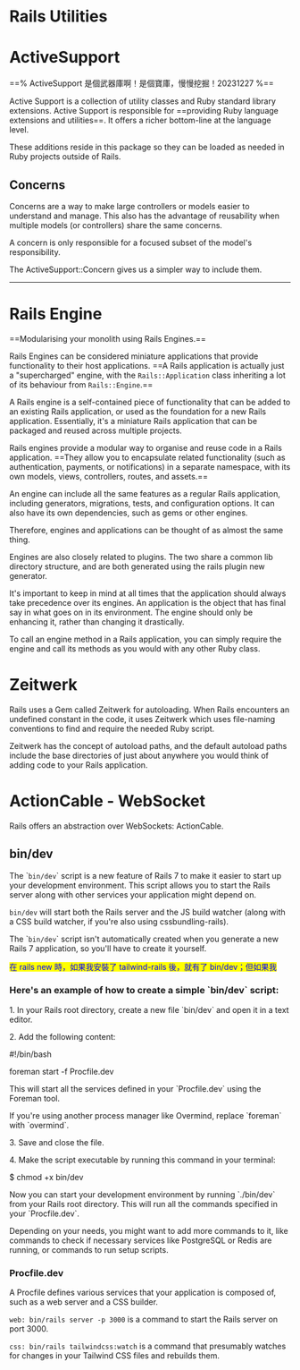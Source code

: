 # Rails Utilities



# ActiveSupport

==% ActiveSupport 是個武器庫啊！是個寶庫，慢慢挖掘！20231227 %==

Active Support is a collection of utility classes and Ruby standard library extensions. Active Support is responsible for ==providing Ruby language extensions and utilities==. It offers a richer bottom-line at the language level.

These additions reside in this package so they can be loaded as needed in Ruby projects outside of Rails.

## Concerns

Concerns are a way to make large controllers or models easier to understand and manage. This also has the advantage of reusability when multiple models (or controllers) share the same concerns.

A concern is only responsible for a focused subset of the model's responsibility.

The ActiveSupport::Concern gives us a simpler way to include them.



****

# Rails Engine

==Modularising your monolith using Rails Engines.==

Rails Engines can be considered miniature applications that provide functionality to their host applications. ==A Rails application is actually just a "supercharged" engine, with the `Rails::Application` class inheriting a lot of its behaviour from `Rails::Engine`.==

A Rails engine is a self-contained piece of functionality that can be added to an existing Rails application, or used as the foundation for a new Rails application. Essentially, it's a miniature Rails application that can be packaged and reused across multiple projects.

Rails engines provide a modular way to organise and reuse code in a Rails application. ==They allow you to encapsulate related functionality (such as authentication, payments, or notifications) in a separate namespace, with its own models, views, controllers, routes, and assets.==

An engine can include all the same features as a regular Rails application, including generators, migrations, tests, and configuration options. It can also have its own dependencies, such as gems or other engines.

Therefore, engines and applications can be thought of as almost the same thing.

Engines are also closely related to plugins. The two share a common lib directory structure, and are both generated using the rails plugin new generator.

It's important to keep in mind at all times that the application should always take precedence over its engines. An application is the object that has final say in what goes on in its environment. The engine should only be enhancing it, rather than changing it drastically.

To call an engine method in a Rails application, you can simply require the engine and call its methods as you would with any other Ruby class.



# Zeitwerk

Rails uses a Gem called Zeitwerk for autoloading. When Rails encounters an undefined constant in the code, it uses Zeitwerk which uses file-naming conventions to find and require the needed Ruby script.

Zeitwerk has the concept of autoload paths, and the default autoload paths include the base directories of just about anywhere you would think of adding code to your Rails application.



# ActionCable - WebSocket

Rails offers an abstraction over WebSockets: ActionCable.







## bin/dev

The \``bin/dev`\` script is a new feature of Rails 7 to make it easier to start up your development environment. This script allows you to start the Rails server along with other services your application might depend on.

`bin/dev` will start both the Rails server and the JS build watcher (along with a CSS build watcher, if you're also using cssbundling-rails).

The \``bin/dev`\` script isn't automatically created when you generate a new Rails 7 application, so you'll have to create it yourself.

<mark style="color:blue;">在 rails new 時，如果我安裝了 tailwind-rails 後，就有了 bin/dev；但如果我</mark>

### **Here's an example of how to create a simple \`bin/dev\` script:**

1\. In your Rails root directory, create a new file \`bin/dev\` and open it in a text editor.

2\. Add the following content:

\#!/bin/bash

foreman start -f Procfile.dev

This will start all the services defined in your \`Procfile.dev\` using the Foreman tool.

If you're using another process manager like Overmind, replace \`foreman\` with \`overmind\`.

3\. Save and close the file.

4\. Make the script executable by running this command in your terminal:

$ chmod +x bin/dev

Now you can start your development environment by running \`./bin/dev\` from your Rails root directory. This will run all the commands specified in your \`Procfile.dev\`.

Depending on your needs, you might want to add more commands to it, like commands to check if necessary services like PostgreSQL or Redis are running, or commands to run setup scripts.

### Procfile.dev

A Procfile defines various services that your application is composed of, such as a web server and a CSS builder.

`web: bin/rails server -p 3000` is a command to start the Rails server on port 3000.

`css: bin/rails tailwindcss:watch` is a command that presumably watches for changes in your Tailwind CSS files and rebuilds them.

